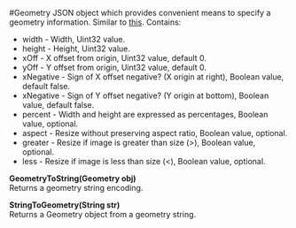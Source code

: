 #Geometry
JSON object which provides convenient means to specify a geometry information. Similar to [this](http://www.graphicsmagick.org/Magick++/Geometry.html). Contains:
* width - Width, Uint32 value.
* height - Height, Uint32 value.
* xOff - X offset from origin, Uint32 value, default 0.
* yOff - Y offset from origin, Uint32 value, default 0.
* xNegative  - Sign of X offset negative? (X origin at right), Boolean value, default false.
* xNegative  - Sign of Y offset negative? (Y origin at bottom), Boolean value, default false.
* percent - Width and height are expressed as percentages, Boolean value, optional.
* aspect - Resize without preserving aspect ratio, Boolean value, optional.
* greater - Resize if image is greater than size (>), Boolean value, optional.
* less - Resize if image is less than size (<), Boolean value, optional.

**GeometryToString(Geometry obj)**  
Returns a geometry string encoding.

**StringToGeometry(String str)**  
Returns a Geometry object from a geometry string.
